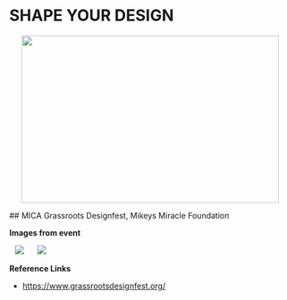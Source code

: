 # SHAPE YOUR DESIGN

<p align="center">
<img width="460" height="300" src="/assets/images/MICA-banner.png">
</p>
## MICA Grassroots Designfest, Mikeys Miracle Foundation


**Images from event**

<p>
    <img src="https://picsum.photos/100/100" hspace="10" >
    <img src="https://picsum.photos/100/100" hspace="10" >
</p>

**Reference Links**
- https://www.grassrootsdesignfest.org/
